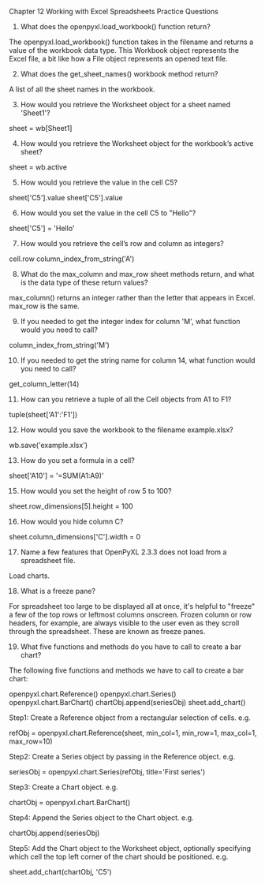 Chapter 12 Working with Excel Spreadsheets Practice Questions



1. What does the openpyxl.load_workbook() function return?

The openpyxl.load_workbook() function takes in the filename and returns a value of the workbook data type. This Workbook object represents the Excel file, a bit like how a File object represents an opened text file.

2. What does the get_sheet_names() workbook method return?

A list of all the sheet names in the workbook.

3. How would you retrieve the Worksheet object for a sheet named 'Sheet1'?

sheet = wb[Sheet1]

4. How would you retrieve the Worksheet object for the workbook’s active sheet?

sheet = wb.active

5. How would you retrieve the value in the cell C5?

sheet['C5'].value
sheet['C5'].value

6. How would you set the value in the cell C5 to "Hello"?

sheet['C5'] = 'Hello'

7. How would you retrieve the cell’s row and column as integers?

cell.row
column_index_from_string('A')

8. What do the max_column and max_row sheet methods return, and what is the data type of these return values?

max_column() returns an integer rather than the letter that appears in Excel. max_row is the same.

9. If you needed to get the integer index for column 'M', what function would you need to call?

column_index_from_string('M')

10. If you needed to get the string name for column 14, what function would you need to call?

get_column_letter(14)

11. How can you retrieve a tuple of all the Cell objects from A1 to F1?

tuple(sheet['A1':'F1'])

12. How would you save the workbook to the filename example.xlsx?

wb.save('example.xlsx')

13. How do you set a formula in a cell?

sheet['A10'] = '=SUM(A1:A9)'

15. How would you set the height of row 5 to 100?

sheet.row_dimensions[5].height = 100

16. How would you hide column C?

sheet.column_dimensions['C'].width = 0

17. Name a few features that OpenPyXL 2.3.3 does not load from a spreadsheet file.

Load charts.

18. What is a freeze pane?

For spreadsheet too large to be displayed all at once, it's helpful to "freeze" a few of the top rows or leftmost columns onscreen. Frozen column or row headers, for example, are always visible to the user even as they scroll through the spreadsheet. These are known as freeze panes.

19. What five functions and methods do you have to call to create a bar chart?

The following five functions and methods we have to call to create a bar chart:

openpyxl.chart.Reference()
openpyxl.chart.Series()
openpyxl.chart.BarChart()
chartObj.append(seriesObj)
sheet.add_chart()


Step1: Create a Reference object from a rectangular selection of cells. e.g.

refObj = openpyxl.chart.Reference(sheet, min_col=1, min_row=1, max_col=1, max_row=10)

Step2: Create a Series object by passing in the Reference object. e.g.

seriesObj = openpyxl.chart.Series(refObj, title='First series')

Step3: Create a Chart object. e.g.

chartObj = openpyxl.chart.BarChart()

Step4: Append the Series object to the Chart object. e.g.

chartObj.append(seriesObj)

Step5: Add the Chart object to the Worksheet object, optionally specifying which cell the top left corner of the chart should be positioned. e.g.

sheet.add_chart(chartObj, 'C5')
